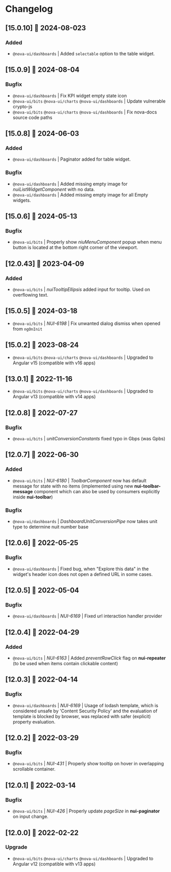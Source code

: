 # Changelog

## [15.0.10] 📅 2024-08-023

### Added

- `@nova-ui/dashboards` | Added `selectable` option to the table widget.

## [15.0.9] 📅 2024-08-04

### Bugfix

-   `@nova-ui/dashboards` | Fix KPI widget empty state icon
-   `@nova-ui/bits` `@nova-ui/charts` `@nova-ui/dashboards` | Update vulnerable crypto-js
-   `@nova-ui/bits` `@nova-ui/charts` `@nova-ui/dashboards` | Fix nova-docs source code paths

## [15.0.8] 📅 2024-06-03

### Added

-   `@nova-ui/dashboards` | Paginator added for table widget.

### Bugfix

-   `@nova-ui/dashboards` | Added missing empty image for _nuiListWidgetComponent_ with no data.
-   `@nova-ui/dashboards` | Added missing empty image for all Empty widgets.

## [15.0.6] 📅 2024-05-13

### Bugfix

-   `@nova-ui/bits` | Properly show _niuMenuComponent_ popup when menu button is located at the bottom right corner of the viewport.

## [12.0.43] 📅 2023-04-09

### Added

-   `@nova-ui/bits` | _nuiTooltipEllipsis_ added input for tooltip. Used on overflowing text.

## [15.0.5] 📅 2024-03-18

-   `@nova-ui/bits` | _NUI-6198_ | Fix unwanted dialog dismiss when opened from `ngOnInit`

## [15.0.2] 📅 2023-08-24

-   `@nova-ui/bits` `@nova-ui/charts` `@nova-ui/dashboards` | Upgraded to Angular v15 (compatible with v16 apps)

## [13.0.1] 📅 2022-11-16

-   `@nova-ui/bits` `@nova-ui/charts` `@nova-ui/dashboards` | Upgraded to Angular v13 (compatible with v14 apps)

## [12.0.8] 📅 2022-07-27

### Bugfix

-   `@nova-ui/bits` | _unitConversionConstants_ fixed typo in Gbps (was Gpbs)

## [12.0.7] 📅 2022-06-30

### Added

-   `@nova-ui/bits` | _NUI-6180_ | _ToolbarComponent_ now has default message for state with no items (implemented using new **nui-toolbar-message** component which can also be used by consumers explicitly inside **nui-toolbar**)

### Bugfix

-   `@nova-ui/dashboards` | _DashboardUnitConversionPipe_ now takes unit type to determine nuit number base

## [12.0.6] 📅 2022-05-25

### Bugfix

-   `@nova-ui/dashboards` | Fixed bug, when "Explore this data" in the widget's header icon does not open a defined URL in some cases.

## [12.0.5] 📅 2022-05-04

### Bugfix

-   `@nova-ui/dashboards` | _NUI-6169_ | Fixed url interaction handler provider

## [12.0.4] 📅 2022-04-29

### Added

-   `@nova-ui/bits` | _NUI-6163_ | Added _preventRowClick_ flag on **nui-repeater** (to be used when items contain clickable content)

</details>

## [12.0.3] 📅 2022-04-14

### Bugfix

-   `@nova-ui/dashboards` | _NUI-6169_ | Usage of lodash template, which is considered unsafe by 'Content Security Policy' and the evaluation of template is blocked by browser, was replaced with safer (explicit) property evaluation.

## [12.0.2] 📅 2022-03-29

### Bugfix

-   `@nova-ui/bits` | _NUI-431_ | Properly show tooltip on hover in overlapping scrollable container.

## [12.0.1] 📅 2022-03-14

### Bugfix

-   `@nova-ui/bits` | _NUI-426_ | Properly update _pageSize_ in **nui-paginator** on input change.

## [12.0.0] 📅 2022-02-22

### Upgrade

-   `@nova-ui/bits` `@nova-ui/charts` `@nova-ui/dashboards` | Upgraded to Angular v12 (compatible with v13 apps)
